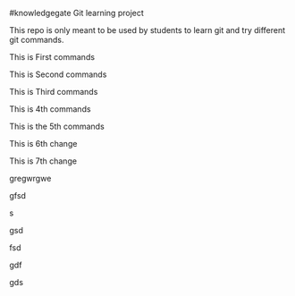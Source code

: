 #knowledgegate Git learning project

This repo is only meant to be used by students to learn git and try different git commands. 

This is First  commands  

This is Second  commands  

This is Third  commands

This is  4th commands

This is the 5th commands

This is 6th  change

This is 7th change

gregwrgwe

gfsd

s

gsd

fsd

gdf

gds
